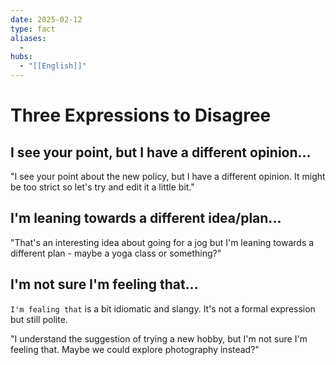 ```yaml
---
date: 2025-02-12
type: fact
aliases:
  -
hubs:
  - "[[English]]"
---
```


# Three Expressions to Disagree

## I see your point, but I have a different opinion...

"I see your point about the new policy, but I have a different opinion. It might be too strict so let's try and edit it a little bit."


## I'm leaning towards a different idea/plan...

"That's an interesting idea about going for a jog but I'm leaning towards a different plan - maybe a yoga class or something?"


## I'm not sure I'm feeling that...

`I'm fealing that` is a bit idiomatic and slangy. It's not a formal expression but still polite.

"I understand the suggestion of trying a new hobby, but I'm not sure I'm feeling that. Maybe we could explore photography instead?"
